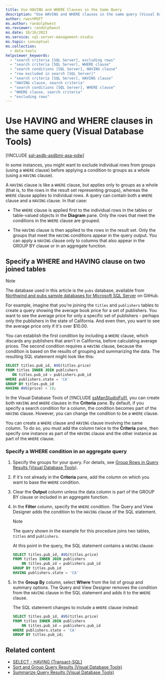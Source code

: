 ```yaml
---
title: Use HAVING and WHERE Clauses in the Same Query
description: "Use HAVING and WHERE clauses in the same query (Visual Database Tools)"
author: rwestMSFT
ms.author: randolphwest
ms.reviewer: randolphwest
ms.date: 10/16/2023
ms.service: sql-server-management-studio
ms.topic: conceptual
ms.collection:
  - data-tools
helpviewer_keywords:
  - "search criteria [SQL Server], excluding rows"
  - "search criteria [SQL Server], WHERE clause"
  - "search conditions [SQL Server], HAVING clause"
  - "row excluded in search [SQL Server]"
  - "search criteria [SQL Server], HAVING clause"
  - "HAVING clause, search criteria"
  - "search conditions [SQL Server], WHERE clause"
  - "WHERE clause, search criteria"
  - "excluding rows"
---
```

# Use HAVING and WHERE clauses in the same query (Visual Database Tools)

[!INCLUDE [sql-asdb-asdbmi-asa-pdw](../includes/applies-to-version/sql-asdb-asdbmi-asa-pdw.md)]

In some instances, you might want to exclude individual rows from groups (using a `WHERE` clause) before applying a condition to groups as a whole (using a `HAVING` clause).

A `HAVING` clause is like a `WHERE` clause, but applies only to groups as a whole (that is, to the rows in the result set representing groups), whereas the `WHERE` clause applies to individual rows. A query can contain both a `WHERE` clause and a `HAVING` clause. In that case:

- The `WHERE` clause is applied first to the individual rows in the tables or table-valued objects in the **Diagram** pane. Only the rows that meet the conditions in the `WHERE` clause are grouped.

- The `HAVING` clause is then applied to the rows in the result set. Only the groups that meet the `HAVING` conditions appear in the query output. You can apply a `HAVING` clause only to columns that also appear in the GROUP BY clause or in an aggregate function.

## Specify a WHERE and HAVING clause on two joined tables

> [!NOTE]  
> The database used in this article is the `pubs` database, available from [Northwind and pubs sample databases for Microsoft SQL Server](https://github.com/Microsoft/sql-server-samples/tree/master/samples/databases/northwind-pubs) on GitHub.

For example, imagine that you're joining the `titles` and `publishers` tables to create a query showing the average book price for a set of publishers. You want to see the average price for only a specific set of publishers - perhaps only the publishers in the state of California. And even then, you want to see the average price only if it's over $10.00.

You can establish the first condition by including a `WHERE` clause, which discards any publishers that aren't in California, before calculating average prices. The second condition requires a `HAVING` clause, because the condition is based on the results of grouping and summarizing the data. The resulting SQL statement might look like this:

```sql
SELECT titles.pub_id, AVG(titles.price)
FROM titles INNER JOIN publishers
   ON titles.pub_id = publishers.pub_id
WHERE publishers.state = 'CA'
GROUP BY titles.pub_id
HAVING AVG(price) > 10;
```

In the Visual Database Tools of [!INCLUDE [ssManStudioFull](../includes/ssmanstudiofull-md.md)], you can create both `HAVING` and `WHERE` clauses in the **Criteria** pane. By default, if you specify a search condition for a column, the condition becomes part of the `HAVING` clause. However, you can change the condition to be a `WHERE` clause.

You can create a `WHERE` clause and `HAVING` clause involving the same column. To do so, you must add the column twice to the **Criteria** pane, then specify one instance as part of the `HAVING` clause and the other instance as part of the `WHERE` clause.

### Specify a WHERE condition in an aggregate query

1. Specify the groups for your query. For details, see [Group Rows in Query Results (Visual Database Tools)](group-rows-in-query-results-visual-database-tools.md).

1. If it's not already in the **Criteria** pane, add the column on which you want to base the `WHERE` condition.

1. Clear the **Output** column unless the data column is part of the GROUP BY clause or included in an aggregate function.

1. In the **Filter** column, specify the `WHERE` condition. The Query and View Designer adds the condition to the `HAVING` clause of the SQL statement.

   > [!NOTE]  
   > The query shown in the example for this procedure joins two tables, `titles` and `publishers`.

   At this point in the query, the SQL statement contains a `HAVING` clause:

   ```sql
   SELECT titles.pub_id, AVG(titles.price)
   FROM titles INNER JOIN publishers
       ON titles.pub_id = publishers.pub_id
   GROUP BY titles.pub_id
   HAVING publishers.state = 'CA'
   ```

1. In the **Group By** column, select **Where** from the list of group and summary options. The Query and View Designer removes the condition from the `HAVING` clause in the SQL statement and adds it to the `WHERE` clause.

   The SQL statement changes to include a `WHERE` clause instead:

   ```sql
   SELECT titles.pub_id, AVG(titles.price)
   FROM titles INNER JOIN publishers
       ON titles.pub_id = publishers.pub_id
   WHERE publishers.state = 'CA'
   GROUP BY titles.pub_id;
   ```

## Related content

- [SELECT - HAVING (Transact-SQL)](/sql/t-sql/queries/select-having-transact-sql)
- [Sort and Group Query Results (Visual Database Tools)](sort-and-group-query-results-visual-database-tools.md)
- [Summarize Query Results (Visual Database Tools)](summarize-query-results-visual-database-tools.md)
